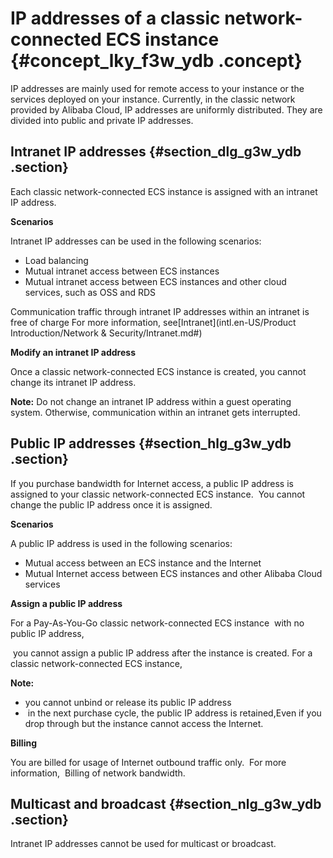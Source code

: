 # IP addresses of a classic network-connected ECS instance {#concept_lky_f3w_ydb .concept}

IP addresses are mainly used for remote access to your instance or the services deployed on your instance. Currently, in the classic network provided by Alibaba Cloud, IP addresses are uniformly distributed. They are divided into public and private IP addresses.

## Intranet IP addresses {#section_dlg_g3w_ydb .section}

Each classic network-connected ECS instance is assigned with an intranet IP address.

**Scenarios**

Intranet IP addresses can be used in the following scenarios:

-   Load balancing
-   Mutual intranet access between ECS instances
-   Mutual intranet access between ECS instances and other cloud services, such as OSS and RDS

Communication traffic through intranet IP addresses within an intranet is free of charge For more information, see[Intranet](intl.en-US/Product Introduction/Network & Security/Intranet.md#)

**Modify an intranet IP address**

Once a classic network-connected ECS instance is created, you cannot change its intranet IP address.

**Note:** Do not change an intranet IP address within a guest operating system. Otherwise, communication within an intranet gets interrupted.

## Public IP addresses {#section_hlg_g3w_ydb .section}

If you purchase bandwidth for Internet access, a public IP address is assigned to your classic network-connected ECS instance.  You cannot change the public IP address once it is assigned.

**Scenarios**

A public IP address is used in the following scenarios:

-   Mutual access between an ECS instance and the Internet
-   Mutual Internet access between ECS instances and other Alibaba Cloud services

**Assign a public IP address**

For a Pay-As-You-Go classic network-connected ECS instance  with no public IP address,

 you cannot assign a public IP address after the instance is created. For a classic network-connected ECS instance, 

**Note:** 

-   you cannot unbind or release its public IP address 
-    in the next purchase cycle, the public IP address is retained,Even if you drop through but the instance cannot access the Internet.

**Billing**

You are billed for usage of Internet outbound traffic only.  For more information,  Billing of network bandwidth.

## Multicast and broadcast {#section_nlg_g3w_ydb .section}

Intranet IP addresses cannot be used for multicast or broadcast.

